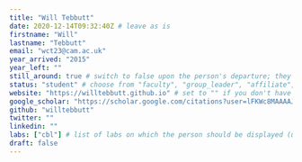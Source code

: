 ```yaml
---
title: "Will Tebbutt"
date: 2020-12-14T09:32:40Z # leave as is
firstname: "Will"
lastname: "Tebbutt"
email: "wct23@cam.ac.uk"
year_arrived: "2015"
year_left: ""
still_around: true # switch to false upon the person's departure; they will then appear as Alumnus
status: "student" # choose from "faculty", "group_leader", "affiliate", "postdoc", "student", "visitor", "support", "admin"
website: "https://willtebbutt.github.io" # set to "" if you don't have one
google_scholar: "https://scholar.google.com/citations?user=lFKWc8MAAAAJ&hl=en&oi=ao"
github: "willtebbutt"
twitter: ""
linkedin: ""
labs: ["cbl"] # list of labs on which the person should be displayed (use "cbl" to display on the main CBL website, and the PI's lastname (lowercase) for individual lab's websites, e.g. "hennequin")
draft: false
---
```


<!-- Use the space below for the biography, in Markdown format. This is what will be displayed on the person's page, where you land upon clicking on the person's picture in the "People" list -->
